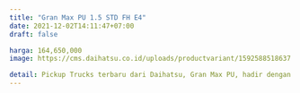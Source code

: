 ```yaml
---
title: "Gran Max PU 1.5 STD FH E4"
date: 2021-12-02T14:11:47+07:00
draft: false

harga: 164,650,000
image: https://cms.daihatsu.co.id/uploads/productvariant/1592588518637.png

detail: Pickup Trucks terbaru dari Daihatsu, Gran Max PU, hadir dengan 8 varian. Varian tertinggi hadir dengan mesin Petrol 1495 cc, yang mampu menghasilkan tenaga hingga 96 hp dan torsi puncak 134 Nm. GRAN MAX PICK UP 1.5 STD FH berkapasitas 3-penupang dibekali juga dengan transmisi 5-Speed Manual. Sistem keamanannya dibekali Smart Access Card Entry & Perangkat Anti Maling.
---
```


